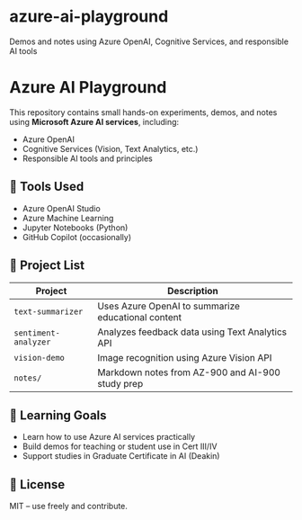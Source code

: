 # azure-ai-playground
Demos and notes using Azure OpenAI, Cognitive Services, and responsible AI tools
# Azure AI Playground

This repository contains small hands-on experiments, demos, and notes using **Microsoft Azure AI services**, including:

- Azure OpenAI
- Cognitive Services (Vision, Text Analytics, etc.)
- Responsible AI tools and principles

## 🔧 Tools Used

- Azure OpenAI Studio
- Azure Machine Learning
- Jupyter Notebooks (Python)
- GitHub Copilot (occasionally)

## 📁 Project List

| Project | Description |
|--------|-------------|
| `text-summarizer` | Uses Azure OpenAI to summarize educational content |
| `sentiment-analyzer` | Analyzes feedback data using Text Analytics API |
| `vision-demo` | Image recognition using Azure Vision API |
| `notes/` | Markdown notes from AZ-900 and AI-900 study prep |

## 📌 Learning Goals

- Learn how to use Azure AI services practically
- Build demos for teaching or student use in Cert III/IV
- Support studies in Graduate Certificate in AI (Deakin)

## 📜 License

MIT – use freely and contribute.
